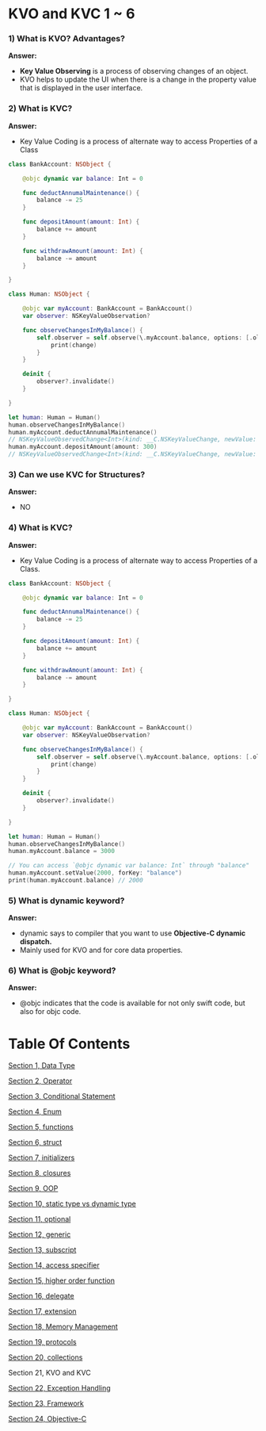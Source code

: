 # KVO and KVC 1 ~ 6

### 1) What is KVO? Advantages?

**Answer:**

- **Key Value Observing** is a process of observing changes of an object.
- KVO helps to update the UI when there is a change in the property value that is displayed in the user interface.

### 2) What is KVC?

**Answer:**

- Key Value Coding is a process of alternate way to access Properties of a Class

```swift
class BankAccount: NSObject {

    @objc dynamic var balance: Int = 0

    func deductAnnumalMaintenance() {
        balance -= 25
    }

    func depositAmount(amount: Int) {
        balance += amount
    }

    func withdrawAmount(amount: Int) {
        balance -= amount
    }

}

class Human: NSObject {

    @objc var myAccount: BankAccount = BankAccount()
    var observer: NSKeyValueObservation?

    func observeChangesInMyBalance() {
        self.observer = self.observe(\.myAccount.balance, options: [.old, .new]) { human, change in
            print(change)
        }
    }

    deinit {
        observer?.invalidate()
    }

}

let human: Human = Human()
human.observeChangesInMyBalance()
human.myAccount.deductAnnumalMaintenance()
// NSKeyValueObservedChange<Int>(kind: __C.NSKeyValueChange, newValue: Optional(-25), oldValue: Optional(0), indexes: nil, isPrior: false)
human.myAccount.depositAmount(amount: 300)
// NSKeyValueObservedChange<Int>(kind: __C.NSKeyValueChange, newValue: Optional(275), oldValue: Optional(-25), indexes: nil, isPrior: false)
```

### 3) Can we use KVC for Structures?

**Answer:**

- NO

### 4) What is KVC?

**Answer:**

- Key Value Coding is a process of alternate way to access Properties of a Class.

```swift
class BankAccount: NSObject {

    @objc dynamic var balance: Int = 0

    func deductAnnumalMaintenance() {
        balance -= 25
    }

    func depositAmount(amount: Int) {
        balance += amount
    }

    func withdrawAmount(amount: Int) {
        balance -= amount
    }

}

class Human: NSObject {

    @objc var myAccount: BankAccount = BankAccount()
    var observer: NSKeyValueObservation?

    func observeChangesInMyBalance() {
        self.observer = self.observe(\.myAccount.balance, options: [.old, .new]) { human, change in
            print(change)
        }
    }

    deinit {
        observer?.invalidate()
    }

}

let human: Human = Human()
human.observeChangesInMyBalance()
human.myAccount.balance = 3000

// You can access `@objc dynamic var balance: Int` through "balance"
human.myAccount.setValue(2000, forKey: "balance")
print(human.myAccount.balance) // 2000
```

### 5) What is dynamic keyword?

**Answer:**

- dynamic says to compiler that you want to use **Objective-C dynamic dispatch.**
- Mainly used for KVO and for core data properties.

### 6) What is @objc keyword?

**Answer:**

- @objc indicates that the code is available for not only swift code, but also for objc code.

# Table Of Contents

[Section 1, Data Type](./section1-datatypes/)

[Section 2, Operator](./section2-operator/)

[Section 3, Conditional Statement](./section3-conditional-statement/)

[Section 4, Enum](./section4-enum/)

[Section 5, functions](./section5-function/)

[Section 6, struct](./section6-struct/)

[Section 7, initializers](./section7-initializers/)

[Section 8, closures](./section8-closures/)

[Section 9, OOP](./section9-oop/)

[Section 10, static type vs dynamic type](./section10-static_dynamic_type_difference/)

[Section 11, optional](./section11-optional/)

[Section 12, generic](./section12-generic/)

[Section 13, subscript](./section13-subscript/)

[Section 14, access specifier](./section14-access-specifier/)

[Section 15, higher order function](./section15-higher_order_fuctions/)

[Section 16, delegate](./section16-delegate/)

[Section 17, extension](./section17-extension/)

[Section 18, Memory Management](./section18-memory_management/)

[Section 19, protocols](./section19-protocols/)

[Section 20, collections](./section20-collections/)

Section 21, KVO and KVC

[Section 22, Exception Handling](./section22-exeception_handling-question/)

[Section 23, Framework](./section23-framework-question/)

[Section 24, Objective-C](./section24-objective_c-question/)